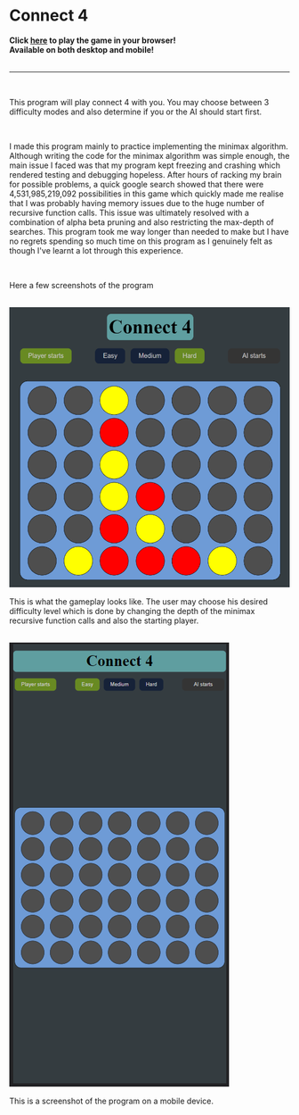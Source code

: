# Connect 4

<b>
Click <a href="jspoh.github.io/projects/games/connect4/c4.html" class="hlink">here</a> to play the game in your browser! <br> Available on both desktop and mobile!
</b>
<br> <br>
<hr> <br>
<p>
    This program will play connect 4 with you. You may choose between 3 difficulty modes and also
    determine if you or the AI should start first.
</p>
<br>
<p>
    I made this program mainly to practice implementing the minimax algorithm. Although writing the code
    for the minimax algorithm was simple enough, the main issue I faced was that my program kept
    freezing and crashing which rendered testing and debugging hopeless. After hours of
    racking my brain for possible problems, a quick google search showed that there were
    4,531,985,219,092
    possibilities in this game which quickly made me realise that I was probably having memory issues
    due to the huge number of recursive function calls. This issue was ultimately resolved with a
    combination of alpha beta pruning and also restricting the max-depth of searches. This program took
    me way longer than needed to make but I have no regrets spending so much time on this program as I
    genuinely felt as though I've learnt a lot through this experience.
</p>
<br>
<p>Here a few screenshots of the program</p>
<br>
<img src="lib/gameplay.PNG" alt="" class="curve">
<br>
<p>
    This is what the gameplay looks like. The user may choose his desired difficulty level which is
    done by changing the depth of the minimax recursive function calls and also the starting player.
</p>
<br>
<img src="lib/mobile.PNG" alt="" class="curve">
<br>
<p>This is a screenshot of the program on a mobile device.</p>
<br>
